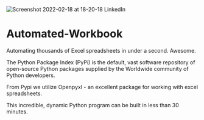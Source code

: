 ![Screenshot 2022-02-18 at 18-20-18 LinkedIn](https://user-images.githubusercontent.com/96743401/161479119-8d3c8a70-005e-44cb-9c90-9b7f76ebbf05.png)
# Automated-Workbook

Automating thousands of Excel spreadsheets in under a second. Awesome.

The Python Package Index (PyPi) is the default, vast software repository of open-source Python packages supplied by the Worldwide community of Python developers.

From Pypi we utilize Openpyxl - an excellent package for working with excel spreadsheets.

This incredible, dynamic Python program can be built in less than 30 minutes.

